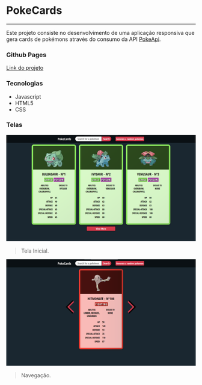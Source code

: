 # PokeCards
-----------------------

Este projeto consiste no desenvolvimento de uma aplicação responsiva que gera cards de pokémons através do consumo da API [PokeApi](https://github.com/PokeAPI/pokeapi).

### Github Pages
[Link do projeto](https://douglasbomfim.github.io/PokeCards/)

### Tecnologias
- Javascript
- HTML5
- CSS

### Telas
![](./assets/image1.png)
> Tela Inicial.

![](./assets/image2.png)
> Navegação.